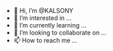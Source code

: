 - 👋 Hi, I’m @KALSONY
- 👀 I’m interested in ...
- 🌱 I’m currently learning ...
- 💞️ I’m looking to collaborate on ...
- 📫 How to reach me ...

<!---
KALSONY/KALSONY is a ✨ special ✨ repository because its `README.md` (this file) appears on your GitHub profile.
You can click the Preview link to take a look at your changes.
--->
